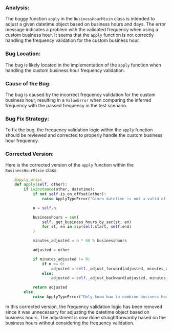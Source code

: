 ### Analysis:
The buggy function `apply` in the `BusinessHourMixin` class is intended to adjust a given datetime object based on business hours and days. The error message indicates a problem with the validated frequency when using a custom business hour. It seems that the `apply` function is not correctly handling the frequency validation for the custom business hour.

### Bug Location:
The bug is likely located in the implementation of the `apply` function when handling the custom business hour frequency validation.

### Cause of the Bug:
The bug is caused by the incorrect frequency validation for the custom business hour, resulting in a `ValueError` when comparing the inferred frequency with the passed frequency in the test scenario.

### Bug Fix Strategy:
To fix the bug, the frequency validation logic within the `apply` function should be reviewed and corrected to properly handle the custom business hour frequency.

### Corrected Version:
Here is the corrected version of the `apply` function within the `BusinessHourMixin` class:

```python
    @apply_wraps
    def apply(self, other):
        if isinstance(other, datetime):
            if not self.is_on_offset(other):
                raise ApplyTypeError("Given datetime is not a valid offset time")

            n = self.n

            businesshours = sum(
                self._get_business_hours_by_sec(st, en)
                for st, en in zip(self.start, self.end)
            )

            minutes_adjusted = n * 60 % businesshours

            adjusted = other

            if minutes_adjusted != 0:
                if n >= 0:
                    adjusted = self._adjust_forward(adjusted, minutes_adjusted)
                else:
                    adjusted = self._adjust_backward(adjusted, minutes_adjusted)

            return adjusted
        else:
            raise ApplyTypeError("Only know how to combine business hour with datetime")
```

In this corrected version, the frequency validation logic has been removed since it was unnecessary for adjusting the datetime object based on business hours. The adjustment is now done straightforwardly based on the business hours without considering the frequency validation.